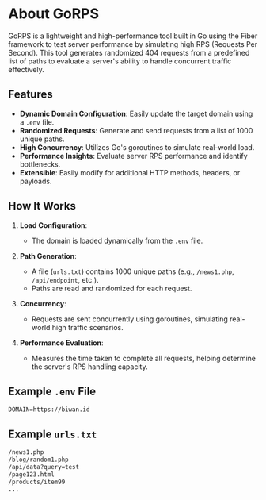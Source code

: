 # About GoRPS
GoRPS is a lightweight and high-performance tool built in Go using the Fiber framework to test server performance by simulating high RPS (Requests Per Second). This tool generates randomized 404 requests from a predefined list of paths to evaluate a server's ability to handle concurrent traffic effectively.

## Features

- **Dynamic Domain Configuration**: Easily update the target domain using a `.env` file.
- **Randomized Requests**: Generate and send requests from a list of 1000 unique paths.
- **High Concurrency**: Utilizes Go's goroutines to simulate real-world load.
- **Performance Insights**: Evaluate server RPS performance and identify bottlenecks.
- **Extensible**: Easily modify for additional HTTP methods, headers, or payloads.

## How It Works

1. **Load Configuration**:
   - The domain is loaded dynamically from the `.env` file.

2. **Path Generation**:
   - A file (`urls.txt`) contains 1000 unique paths (e.g., `/news1.php`, `/api/endpoint`, etc.).
   - Paths are read and randomized for each request.

3. **Concurrency**:
   - Requests are sent concurrently using goroutines, simulating real-world high traffic scenarios.

4. **Performance Evaluation**:
   - Measures the time taken to complete all requests, helping determine the server's RPS handling capacity.

## Example `.env` File

```env
DOMAIN=https://biwan.id
```

## Example `urls.txt`

```txt
/news1.php
/blog/random1.php
/api/data?query=test
/page123.html
/products/item99
...
```
